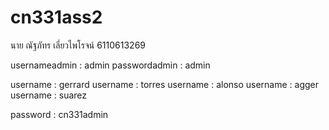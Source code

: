 # cn331ass2
นาย ณัฐภัทร เลี่ยวไพโรจน์  6110613269

usernameadmin : admin
passwordadmin : admin

username : gerrard
username : torres
username : alonso
username : agger
username : suarez

password : cn331admin

